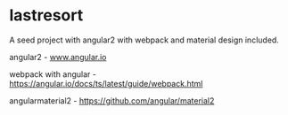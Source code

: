 # lastresort

A seed project with angular2 with webpack and material design included.

angular2 - www.angular.io

webpack with angular - https://angular.io/docs/ts/latest/guide/webpack.html

angularmaterial2 - https://github.com/angular/material2

